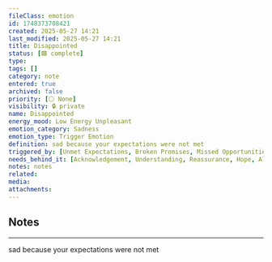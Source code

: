 ```yaml
---
fileClass: emotion
id: 1748373708421
created: 2025-05-27 14:21
last_modified: 2025-05-27 14:21
title: Disappointed
status: [🟩 complete]
type: 
tags: []
category: note
entered: true
archived: false
priority: [⚪ None]
visibility: 🔒 private
name: Disappointed
energy_mood: Low Energy Unpleasant
emotion_category: Sadness
emotion_type: Trigger Emotion
definition: sad because your expectations were not met
triggered_by: [Unmet Expectations, Broken Promises, Missed Opportunities, Letdowns]
needs_behind_it: [Acknowledgement, Understanding, Reassurance, Hope, Alignment]
notes: notes
related: 
media: 
attachments:
---
```


## Notes
---
sad because your expectations were not met


